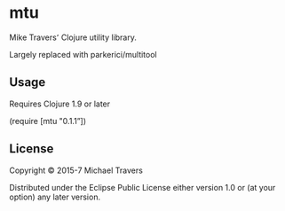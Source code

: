 # mtu

Mike Travers՚ Clojure utility library.

Largely replaced with parkerici/multitool

## Usage

Requires Clojure 1.9 or later

(require [mtu "0.1.1”])

## License

Copyright © 2015-7 Michael Travers

Distributed under the Eclipse Public License either version 1.0 or (at
your option) any later version.
